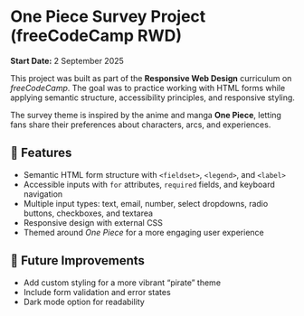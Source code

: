 <h1>One Piece Survey Project (freeCodeCamp RWD)</h1>

<p><strong>Start Date:</strong> 2 September 2025</p>

<p>
  This project was built as part of the <strong>Responsive Web Design</strong> curriculum on 
  <em>freeCodeCamp</em>. The goal was to practice working with HTML forms while applying 
  semantic structure, accessibility principles, and responsive styling.
</p>

<p>
  The survey theme is inspired by the anime and manga <strong>One Piece</strong>, letting fans 
  share their preferences about characters, arcs, and experiences.
</p>

<h2>🔑 Features</h2>
<ul>
  <li>Semantic HTML form structure with <code>&lt;fieldset&gt;</code>, <code>&lt;legend&gt;</code>, and <code>&lt;label&gt;</code></li>
  <li>Accessible inputs with <code>for</code> attributes, <code>required</code> fields, and keyboard navigation</li>
  <li>Multiple input types: text, email, number, select dropdowns, radio buttons, checkboxes, and textarea</li>
  <li>Responsive design with external CSS</li>
  <li>Themed around <em>One Piece</em> for a more engaging user experience</li>
</ul>

<h2>🚀 Future Improvements</h2>
<ul>
  <li>Add custom styling for a more vibrant “pirate” theme</li>
  <li>Include form validation and error states</li>
  <li>Dark mode option for readability</li>
</ul>
